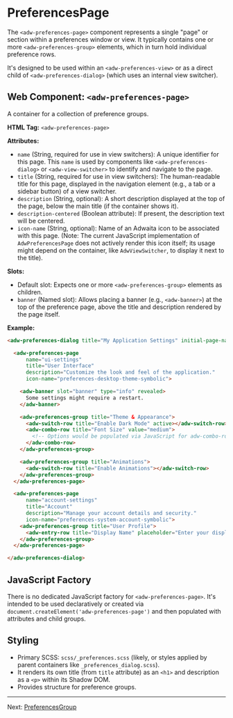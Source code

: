 # PreferencesPage

The `<adw-preferences-page>` component represents a single "page" or section within a preferences window or view. It typically contains one or more `<adw-preferences-group>` elements, which in turn hold individual preference rows.

It's designed to be used within an `<adw-preferences-view>` or as a direct child of `<adw-preferences-dialog>` (which uses an internal view switcher).

## Web Component: `<adw-preferences-page>`

A container for a collection of preference groups.

**HTML Tag:** `<adw-preferences-page>`

**Attributes:**

*   `name` (String, required for use in view switchers): A unique identifier for this page. This `name` is used by components like `<adw-preferences-dialog>` or `<adw-view-switcher>` to identify and navigate to the page.
*   `title` (String, required for use in view switchers): The human-readable title for this page, displayed in the navigation element (e.g., a tab or a sidebar button) of a view switcher.
*   `description` (String, optional): A short description displayed at the top of the page, below the main title (if the container shows it).
*   `description-centered` (Boolean attribute): If present, the description text will be centered.
*   `icon-name` (String, optional): Name of an Adwaita icon to be associated with this page. (Note: The current JavaScript implementation of `AdwPreferencesPage` does not actively render this icon itself; its usage might depend on the container, like `AdwViewSwitcher`, to display it next to the title).

**Slots:**

*   Default slot: Expects one or more `<adw-preferences-group>` elements as children.
*   `banner` (Named slot): Allows placing a banner (e.g., `<adw-banner>`) at the top of the preference page, above the title and description rendered by the page itself.

**Example:**

```html
<adw-preferences-dialog title="My Application Settings" initial-page-name="ui-settings">

  <adw-preferences-page
      name="ui-settings"
      title="User Interface"
      description="Customize the look and feel of the application."
      icon-name="preferences-desktop-theme-symbolic">

    <adw-banner slot="banner" type="info" revealed>
      Some settings might require a restart.
    </adw-banner>

    <adw-preferences-group title="Theme & Appearance">
      <adw-switch-row title="Enable Dark Mode" active></adw-switch-row>
      <adw-combo-row title="Font Size" value="medium">
        <!-- Options would be populated via JavaScript for adw-combo-row -->
      </adw-combo-row>
    </adw-preferences-group>

    <adw-preferences-group title="Animations">
      <adw-switch-row title="Enable Animations"></adw-switch-row>
    </adw-preferences-group>
  </adw-preferences-page>

  <adw-preferences-page
      name="account-settings"
      title="Account"
      description="Manage your account details and security."
      icon-name="preferences-system-account-symbolic">
    <adw-preferences-group title="User Profile">
      <adw-entry-row title="Display Name" placeholder="Enter your display name"></adw-entry-row>
    </adw-preferences-group>
  </adw-preferences-page>

</adw-preferences-dialog>
```

## JavaScript Factory

There is no dedicated JavaScript factory for `<adw-preferences-page>`. It's intended to be used declaratively or created via `document.createElement('adw-preferences-page')` and then populated with attributes and child groups.

## Styling

*   Primary SCSS: `scss/_preferences.scss` (likely, or styles applied by parent containers like `_preferences_dialog.scss`).
*   It renders its own title (from `title` attribute) as an `<h1>` and description as a `<p>` within its Shadow DOM.
*   Provides structure for preference groups.

---
Next: [PreferencesGroup](./preferencesgroup.md)
